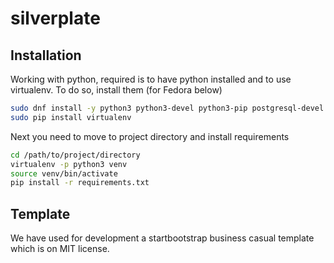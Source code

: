 # silverplate

## Installation

Working with python, required is to have python installed and to use
virtualenv. To do so, install them (for Fedora below)

```sh
sudo dnf install -y python3 python3-devel python3-pip postgresql-devel rpm-build
sudo pip install virtualenv
```

Next you need to move to project directory and install requirements

```sh
cd /path/to/project/directory
virtualenv -p python3 venv
source venv/bin/activate
pip install -r requirements.txt
```

## Template

We have used for development a startbootstrap business casual template
which is on MIT license.

